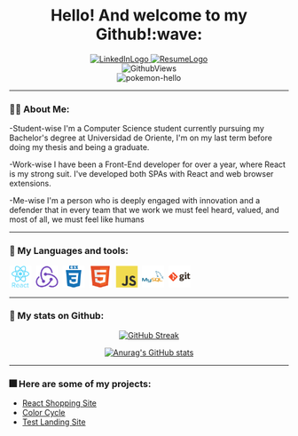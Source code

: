 <h1 align="center">Hello! And welcome to my Github!:wave:</h1>

<div align="center">
  <a href="https://www.linkedin.com/in/david-gamboa/?locale=en_US">
    <img src="https://img.shields.io/badge/LinkedIn-blue?style=for-the-badge&logo=linkedin&logoColor=white" alt="LinkedInLogo"/>
  </a>
  <a href="https://rxresu.me/gamboadavid1998/cv-david">
    <img src="https://img.shields.io/badge/Resume-white?style=for-the-badge&logo=conventional-commits" alt="ResumeLogo"/>
  </a>
  <br>
  <img src="https://komarev.com/ghpvc/?username=HasselGR&style=flat-square&color=blue" alt="GithubViews"/>
</div>

<div align="center">
  <img src="https://media.giphy.com/media/p5TDWmUYF0Vzhp7Gpl/giphy.gif" alt="pokemon-hello"/>
</div>

---

### :man_technologist: About Me:

-Student-wise I'm a Computer Science student currently pursuing my Bachelor's degree at Universidad de Oriente, I'm on my last term before doing my thesis and being a graduate.

-Work-wise I have been a Front-End developer for over a year, where React is my strong suit. I've developed both SPAs with React and web browser extensions.

-Me-wise I'm a person who is deeply engaged with innovation and a defender that in every team that we work we must feel heard, valued, and most of all, we must feel like humans

---

### :open_book: My Languages and tools:

<div>
  
  <img src="https://github.com/devicons/devicon/blob/master/icons/react/react-original-wordmark.svg" title="React" alt="React" width="40" height="40"/>&nbsp;
  <img src="https://github.com/devicons/devicon/blob/master/icons/redux/redux-original.svg" title="Redux" alt="Redux " width="40" height="40"/>&nbsp;
  <img src="https://github.com/devicons/devicon/blob/master/icons/css3/css3-plain-wordmark.svg"  title="CSS3" alt="CSS" width="40" height="40"/>&nbsp;
  <img src="https://github.com/devicons/devicon/blob/master/icons/html5/html5-original.svg" title="HTML5" alt="HTML" width="40" height="40"/>&nbsp;
  <img src="https://github.com/devicons/devicon/blob/master/icons/javascript/javascript-original.svg" title="JavaScript" alt="JavaScript" width="40" height="40"/>&nbsp;
  <img src="https://github.com/devicons/devicon/blob/master/icons/mysql/mysql-original-wordmark.svg" title="MySQL"  alt="MySQL" width="40" height="40"/>&nbsp;
  <img src="https://github.com/devicons/devicon/blob/master/icons/git/git-original-wordmark.svg" title="Git" alt="Git" width="40" height="40"/> &nbsp;
</div>

---

### :runner: My stats on Github:

<div align="center">

[![GitHub Streak](http://github-readme-streak-stats.herokuapp.com?user=hasselgr&theme=tokyonight&hide_border=true)](https://git.io/streak-stats)

[![Anurag's GitHub stats](https://github-readme-stats.vercel.app/api?username=hasselgr&theme=tokyonight)](https://github.com/anuraghazra/github-readme-stats)

</div>

--- 

### :fireworks: Here are some of my projects:

- <a href="https://tangerine-zabaione-f15017.netlify.app"> React Shopping Site
- <a href="https://storied-sfogliatella-ff01eb.netlify.app/"> Color Cycle
- <a href="https://hasselgr.github.io/landing-site-test/"> Test Landing Site
